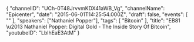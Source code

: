 {
    "channelID": "UCh-0T48JrvvmKDX41aWB_Vg",
    "channelName": "Epicenter",
    "date": "2015-06-01T14:25:54.000Z",
    "draft": false,
    "events": [
        ""
    ],
    "speakers": ["Nathaniel Popper"],
    "tags": [
        "Bitcoin"
    ],
    "title": "EB81 \u2013 Nathaniel Popper: Digital Gold - The Inside Story Of Bitcoin",
    "youtubeID": "LblhEaE3AtM"
}
